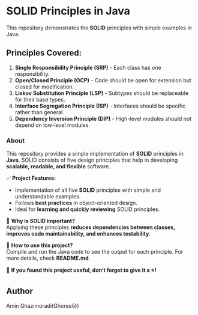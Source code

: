 # SOLID Principles in Java

This repository demonstrates the **SOLID** principles with simple examples in Java.

## Principles Covered:
1. **Single Responsibility Principle (SRP)** - Each class has one responsibility.
2. **Open/Closed Principle (OCP)** - Code should be open for extension but closed for modification.
3. **Liskov Substitution Principle (LSP)** - Subtypes should be replaceable for their base types.
4. **Interface Segregation Principle (ISP)** - Interfaces should be specific rather than general.
5. **Dependency Inversion Principle (DIP)** - High-level modules should not depend on low-level modules.

### **About**  

This repository provides a simple implementation of **SOLID** principles in **Java**. SOLID consists of five design principles that help in developing **scalable, readable, and flexible** software.  

✅ **Project Features:**  
- Implementation of all five **SOLID** principles with simple and understandable examples.  
- Follows **best practices** in object-oriented design.  
- Ideal for **learning and quickly reviewing** SOLID principles.  

📌 **Why is SOLID important?**  
Applying these principles **reduces dependencies between classes, improves code maintainability, and enhances testability**.  

📖 **How to use this project?**  
Compile and run the Java code to see the output for each principle. For more details, check **README.md**.  

🚀 **If you found this project useful, don’t forget to give it a ⭐️!**  

## Author
Amin Ghazimoradi(Ghores😜)
